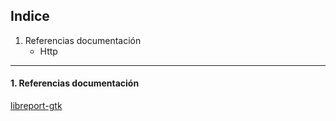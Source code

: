 ## Indice

1. Referencias documentación
	- Http

---

#### 1. Referencias documentación
[libreport-gtk](https://abrt.readthedocs.org)
